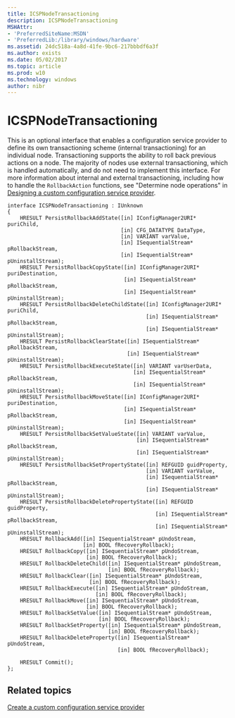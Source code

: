 ```yaml
---
title: ICSPNodeTransactioning
description: ICSPNodeTransactioning
MSHAttr:
- 'PreferredSiteName:MSDN'
- 'PreferredLib:/library/windows/hardware'
ms.assetid: 24dc518a-4a8d-41fe-9bc6-217bbbdf6a3f
ms.author: exists
ms.date: 05/02/2017
ms.topic: article
ms.prod: w10
ms.technology: windows
author: nibr
---
```



# ICSPNodeTransactioning

This is an optional interface that enables a configuration service provider to define its own transactioning scheme (internal transactioning) for an individual node. Transactioning supports the ability to roll back previous actions on a node. The majority of nodes use external transactioning, which is handled automatically, and do not need to implement this interface. For more information about internal and external transactioning, including how to handle the `RollbackAction` functions, see "Determine node operations" in [Designing a custom configuration service provider](design-a-custom-windows-csp.md).

``` syntax
interface ICSPNodeTransactioning : IUnknown
{
    HRESULT PersistRollbackAddState([in] IConfigManager2URI* puriChild, 
                                    [in] CFG_DATATYPE DataType, 
                                    [in] VARIANT varValue, 
                                    [in] ISequentialStream* pRollbackStream, 
                                    [in] ISequentialStream* pUninstallStream);
    HRESULT PersistRollbackCopyState([in] IConfigManager2URI* puriDestination, 
                                     [in] ISequentialStream* pRollbackStream, 
                                     [in] ISequentialStream* pUninstallStream);
    HRESULT PersistRollbackDeleteChildState([in] IConfigManager2URI* puriChild, 
                                            [in] ISequentialStream* pRollbackStream, 
                                            [in] ISequentialStream* pUninstallStream);
    HRESULT PersistRollbackClearState([in] ISequentialStream* pRollbackStream, 
                                      [in] ISequentialStream* pUninstallStream);
    HRESULT PersistRollbackExecuteState([in] VARIANT varUserData, 
                                        [in] ISequentialStream* pRollbackStream, 
                                        [in] ISequentialStream* pUninstallStream);
    HRESULT PersistRollbackMoveState([in] IConfigManager2URI* puriDestination, 
                                     [in] ISequentialStream* pRollbackStream, 
                                     [in] ISequentialStream* pUninstallStream);
    HRESULT PersistRollbackSetValueState([in] VARIANT varValue, 
                                         [in] ISequentialStream* pRollbackStream, 
                                         [in] ISequentialStream* pUninstallStream);
    HRESULT PersistRollbackSetPropertyState([in] REFGUID guidProperty, 
                                            [in] VARIANT varValue, 
                                            [in] ISequentialStream* pRollbackStream, 
                                            [in] ISequentialStream* pUninstallStream); 
    HRESULT PersistRollbackDeletePropertyState([in] REFGUID guidProperty, 
                                               [in] ISequentialStream* pRollbackStream, 
                                               [in] ISequentialStream* pUninstallStream);
    HRESULT RollbackAdd([in] ISequentialStream* pUndoStream, 
                        [in] BOOL fRecoveryRollback);
    HRESULT RollbackCopy([in] ISequentialStream* pUndoStream, 
                         [in] BOOL fRecoveryRollback);
    HRESULT RollbackDeleteChild([in] ISequentialStream* pUndoStream, 
                                [in] BOOL fRecoveryRollback);
    HRESULT RollbackClear([in] ISequentialStream* pUndoStream, 
                          [in] BOOL fRecoveryRollback);
    HRESULT RollbackExecute([in] ISequentialStream* pUndoStream, 
                            [in] BOOL fRecoveryRollback);
    HRESULT RollbackMove([in] ISequentialStream* pUndoStream, 
                         [in] BOOL fRecoveryRollback);
    HRESULT RollbackSetValue([in] ISequentialStream* pUndoStream, 
                             [in] BOOL fRecoveryRollback);
    HRESULT RollbackSetProperty([in] ISequentialStream* pUndoStream, 
                                [in] BOOL fRecoveryRollback);
    HRESULT RollbackDeleteProperty([in] ISequentialStream* pUndoStream, 
                                   [in] BOOL fRecoveryRollback);

    HRESULT Commit();
};
```

## Related topics

[Create a custom configuration service provider](create-a-custom-configuration-service-provider.md)

 






